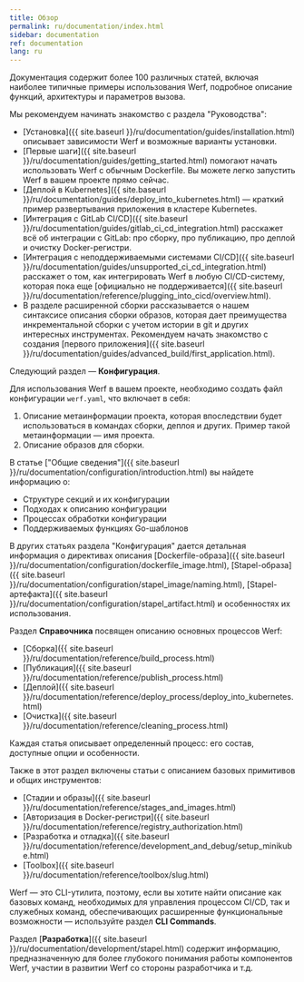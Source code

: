 ```yaml
---
title: Обзор
permalink: ru/documentation/index.html
sidebar: documentation
ref: documentation
lang: ru
---
```


Документация содержит более 100 различных статей, включая наиболее типичные примеры использования Werf, подробное описание функций, архитектуры и параметров вызова.

Мы рекомендуем начинать знакомство с раздела "Руководства":

- [Установка]({{ site.baseurl }}/ru/documentation/guides/installation.html) описывает зависимости Werf и возможные варианты установки.
- [Первые шаги]({{ site.baseurl }}/ru/documentation/guides/getting_started.html) помогают начать использовать Werf с обычным Dockerfile. Вы можете легко запустить Werf в вашем проекте прямо сейчас.
- [Деплой в Kubernetes]({{ site.baseurl }}/ru/documentation/guides/deploy_into_kubernetes.html) — краткий пример развертывания приложения в кластере Kubernetes.
- [Интеграция с GitLab CI/CD]({{ site.baseurl }}/ru/documentation/guides/gitlab_ci_cd_integration.html) расскажет всё об интеграции с GitLab: про сборку, про публикацию, про деплой и очистку Docker-регистри.
- [Интеграция с неподдерживаемыми системами CI/CD]({{ site.baseurl }}/ru/documentation/guides/unsupported_ci_cd_integration.html) расскажет о том, как интегрировать Werf в любую CI/CD-систему, которая пока еще [официально не поддерживается]({{ site.baseurl }}/ru/documentation/reference/plugging_into_cicd/overview.html).
- В разделе расширенной сборки рассказывается о нашем синтаксисе описания сборки образов, которая дает преимущества инкрементальной сборки с учетом истории в git и других интересных инструментах. Рекомендуем начать знакомство с создания [первого приложения]({{ site.baseurl }}/ru/documentation/guides/advanced_build/first_application.html).

Следующий раздел — **Конфигурация**.

Для использования Werf в вашем проекте, необходимо создать файл конфигурации `werf.yaml`, что включает в себя:

1. Описание метаинформации проекта, которая впоследствии будет использоваться в командах сборки, деплоя  и других. Пример такой метаинформации — имя проекта.
2. Описание образов для сборки.

В статье ["Общие сведения"]({{ site.baseurl }}/ru/documentation/configuration/introduction.html) вы найдете информацию о:

* Структуре секций и их конфигурации
* Подходах к описанию конфигурации
* Процессах обработки конфигурации
* Поддерживаемых функциях Go-шаблонов

В других статьях раздела "Конфигурация" дается детальная информация о директивах описания [Dockerfile-образа]({{ site.baseurl }}/ru/documentation/configuration/dockerfile_image.html), [Stapel-образа]({{ site.baseurl }}/ru/documentation/configuration/stapel_image/naming.html), [Stapel-артефакта]({{ site.baseurl }}/ru/documentation/configuration/stapel_artifact.html) и особенностях их использования.

Раздел **Справочника** посвящен описанию основных процессов Werf:

* [Сборка]({{ site.baseurl }}/ru/documentation/reference/build_process.html)
* [Публикация]({{ site.baseurl }}/ru/documentation/reference/publish_process.html)
* [Деплой]({{ site.baseurl }}/ru/documentation/reference/deploy_process/deploy_into_kubernetes.html)
* [Очистка]({{ site.baseurl }}/ru/documentation/reference/cleaning_process.html)

Каждая статья описывает определенный процесс: его состав, доступные опции и особенности.

Также в этот раздел включены статьи с описанием базовых примитивов и общих инструментов:

* [Стадии и образы]({{ site.baseurl }}/ru/documentation/reference/stages_and_images.html)
* [Авторизация в Docker-регистри]({{ site.baseurl }}/ru/documentation/reference/registry_authorization.html)
* [Разработка и отладка]({{ site.baseurl }}/ru/documentation/reference/development_and_debug/setup_minikube.html)
* [Toolbox]({{ site.baseurl }}/ru/documentation/reference/toolbox/slug.html)

Werf — это CLI-утилита, поэтому, если вы хотите найти описание как базовых команд, необходимых для управления процессом CI/CD, так и служебных команд, обеспечивающих расширенные функциональные возможности — используйте раздел **CLI Commands**.

Раздел [**Разработка**]({{ site.baseurl }}/ru/documentation/development/stapel.html)
содержит информацию, предназначенную для более глубокого понимания работы компонентов Werf, участии в развитии Werf со стороны разработчика и т.д.
